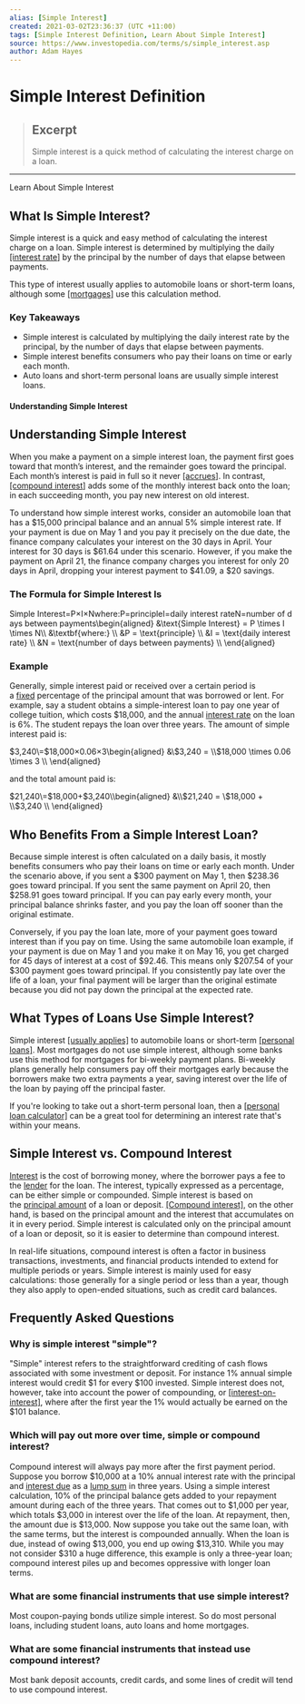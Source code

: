 ```yaml
---
alias: [Simple Interest]
created: 2021-03-02T23:36:37 (UTC +11:00)
tags: [Simple Interest Definition, Learn About Simple Interest]
source: https://www.investopedia.com/terms/s/simple_interest.asp
author: Adam Hayes
---
```


# Simple Interest Definition

> ## Excerpt
> Simple interest is a quick method of calculating the interest charge on a loan.

---

Learn About Simple Interest
## What Is Simple Interest?

Simple interest is a quick and easy method of calculating the interest charge on a loan. Simple interest is determined by multiplying the daily [[interest rate]](https://www.investopedia.com/terms/i/interestrate.asp) by the principal by the number of days that elapse between payments.

This type of interest usually applies to automobile loans or short-term loans, although some [[mortgages]](https://www.investopedia.com/terms/m/mortgage.asp) use this calculation method.

### Key Takeaways

-   Simple interest is calculated by multiplying the daily interest rate by the principal, by the number of days that elapse between payments.
-   Simple interest benefits consumers who pay their loans on time or early each month.
-   Auto loans and short-term personal loans are usually simple interest loans.

#### Understanding Simple Interest

## Understanding Simple Interest

When you make a payment on a simple interest loan, the payment first goes toward that month’s interest, and the remainder goes toward the principal. Each month’s interest is paid in full so it never [[accrues]](https://www.investopedia.com/terms/a/accrue.asp). In contrast, [[compound interest]](https://www.investopedia.com/articles/investing/020614/learn-simple-and-compound-interest.asp) adds some of the monthly interest back onto the loan; in each succeeding month, you pay new interest on old interest.

To understand how simple interest works, consider an automobile loan that has a $15,000 principal balance and an annual 5% simple interest rate. If your payment is due on May 1 and you pay it precisely on the due date, the finance company calculates your interest on the 30 days in April. Your interest for 30 days is $61.64 under this scenario. However, if you make the payment on April 21, the finance company charges you interest for only 20 days in April, dropping your interest payment to $41.09, a $20 savings.

### The Formula for Simple Interest Is

Simple Interest\=P×I×Nwhere:P\=principleI\=daily interest rateN\=number of days between payments\\begin{aligned} &\\text{Simple Interest} = P \\times I \\times N\\\\ &\\textbf{where:} \\\\ &P = \\text{principle} \\\\ &I = \\text{daily interest rate} \\\\ &N = \\text{number of days between payments} \\\\ \\end{aligned}

### Example

Generally, simple interest paid or received over a certain period is a [fixed](https://www.investopedia.com/terms/f/fixedinterestrate.asp) percentage of the principal amount that was borrowed or lent. For example, say a student obtains a simple-interest loan to pay one year of college tuition, which costs $18,000, and the annual [interest rate](https://www.investopedia.com/terms/i/interestrate.asp) on the loan is 6%. The student repays the loan over three years. The amount of simple interest paid is:

$3,240\=$18,000×0.06×3\\begin{aligned} &\\$3,240 = \\$18,000 \\times 0.06 \\times 3 \\\\ \\end{aligned}

and the total amount paid is:

$21,240\=$18,000+$3,240\\begin{aligned} &\\$21,240 = \\$18,000 + \\$3,240 \\\\ \\end{aligned}

## Who Benefits From a Simple Interest Loan?

Because simple interest is often calculated on a daily basis, it mostly benefits consumers who pay their loans on time or early each month. Under the scenario above, if you sent a $300 payment on May 1, then $238.36 goes toward principal. If you sent the same payment on April 20, then $258.91 goes toward principal. If you can pay early every month, your principal balance shrinks faster, and you pay the loan off sooner than the original estimate.

Conversely, if you pay the loan late, more of your payment goes toward interest than if you pay on time. Using the same automobile loan example, if your payment is due on May 1 and you make it on May 16, you get charged for 45 days of interest at a cost of $92.46. This means only $207.54 of your $300 payment goes toward principal. If you consistently pay late over the life of a loan, your final payment will be larger than the original estimate because you did not pay down the principal at the expected rate.

## What Types of Loans Use Simple Interest?

Simple interest [[usually applies]](https://www.investopedia.com/articles/personal-finance/101315/4-ways-simple-interest-used-real-life.asp) to automobile loans or short-term [[personal loans]](https://www.investopedia.com/best-personal-loans-4773300). Most mortgages do not use simple interest, although some banks use this method for mortgages for bi-weekly payment plans. Bi-weekly plans generally help consumers pay off their mortgages early because the borrowers make two extra payments a year, saving interest over the life of the loan by paying off the principal faster.

If you're looking to take out a short-term personal loan, then a [[personal loan calculator]](https://www.investopedia.com/personal-loan-calculator-5082130) can be a great tool for determining an interest rate that's within your means.

## Simple Interest vs. Compound Interest

[Interest](https://www.investopedia.com/terms/i/interest.asp) is the cost of borrowing money, where the borrower pays a fee to the [lender](https://www.investopedia.com/terms/l/lender.asp) for the loan. The interest, typically expressed as a percentage, can be either simple or compounded. Simple interest is based on the [principal amount](https://www.investopedia.com/terms/p/principal.asp) of a loan or deposit. [[Compound interest]](https://www.investopedia.com/terms/c/compoundinterest.asp), on the other hand, is based on the principal amount and the interest that accumulates on it in every period. Simple interest is calculated only on the principal amount of a loan or deposit, so it is easier to determine than compound interest.

In real-life situations, compound interest is often a factor in business transactions, investments, and financial products intended to extend for multiple periods or years. Simple interest is mainly used for easy calculations: those generally for a single period or less than a year, though they also apply to open-ended situations, such as credit card balances.

## Frequently Asked Questions

### Why is simple interest "simple"?

"Simple" interest refers to the straightforward crediting of cash flows associated with some investment or deposit. For instance 1% annual simple interest would credit $1 for every $100 invested. Simple interest does not, however, take into account the power of compounding, or [[interest-on-interest]](https://www.investopedia.com/terms/i/interestoninterest.asp), where after the first year the 1% would actually be earned on the $101 balance.

### Which will pay out more over time, simple or compound interest?

Compound interest will always pay more after the first payment period. Suppose you borrow $10,000 at a 10% annual interest rate with the principal and [interest due](https://www.investopedia.com/terms/i/interest-due.asp) as a [lump sum](https://www.investopedia.com/terms/l/lump-sum-payment.asp) in three years. Using a simple interest calculation, 10% of the principal balance gets added to your repayment amount during each of the three years. That comes out to $1,000 per year, which totals $3,000 in interest over the life of the loan. At repayment, then, the amount due is $13,000. Now suppose you take out the same loan, with the same terms, but the interest is compounded annually. When the loan is due, instead of owing $13,000, you end up owing $13,310. While you may not consider $310 a huge difference, this example is only a three-year loan; compound interest piles up and becomes oppressive with longer loan terms.

### What are some financial instruments that use simple interest?

Most coupon-paying bonds utilize simple interest. So do most personal loans, including student loans, auto loans and home mortgages.

### What are some financial instruments that instead use compound interest?

Most bank deposit accounts, credit cards, and some lines of credit will tend to use compound interest.

